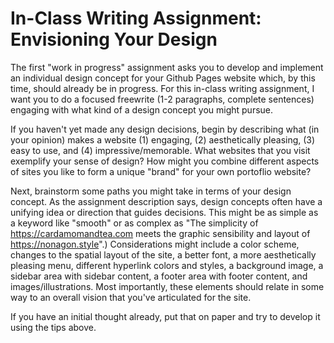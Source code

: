 # In-Class Writing Assignment: Envisioning Your Design 

The first "work in progress" assignment asks you to develop and implement an individual design concept for your Github Pages website which, by this time, should already be in progress. For this in-class writing assignment, I want you to do a focused freewrite (1-2 paragraphs, complete sentences) engaging with what kind of a design concept you might pursue. 

If you haven't yet made any design decisions, begin by describing what (in your opinion) makes a website (1) engaging, (2) aesthetically pleasing, (3) easy to use, and (4) impressive/memorable. What websites that you visit exemplify your sense of design? How might you combine different aspects of sites you like to form a unique "brand" for your own portoflio website?

Next, brainstorm some paths you might take in terms of your design concept. As the assignment description says, design concepts often have a unifying idea or direction that guides decisions. This might be as simple as a keyword like "smooth" or as complex as "The simplicity of https://cardamomandtea.com meets the graphic sensibility and layout of https://nonagon.style".) Considerations might include a color scheme, changes to the spatial layout of the site, a better font, a more aesthetically pleasing menu, different hyperlink colors and styles, a background image, a sidebar area with sidebar content, a footer area with footer content, and images/illustrations. Most importantly, these elements should relate in some way to an overall vision that you've articulated for the site. 

If you have an initial thought already, put that on paper and try to develop it using the tips above. 
